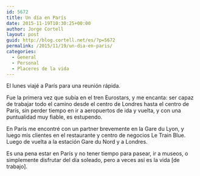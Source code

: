 ```yaml
---
id: 5672
title: Un día en París
date: 2015-11-19T10:30:25+00:00
author: Jorge Cortell
layout: post
guid: http://blog.cortell.net/es/?p=5672
permalink: /2015/11/19/un-dia-en-paris/
categories:
  - General
  - Personal
  - Placeres de la vida
---
```


  
El lunes viajé a París para una reunión rápida.

Fue la primera vez que subía en el tren Eurostars, y me encanta: ser capaz de trabajar todo el camino desde el centro de Londres hasta el centro de París, sin perder tiempo en ir a aeropuertos de ida y vuelta, y con una puntualidad muy fiable, es estupendo.

En París me encontré con un partner brevemente en la Gare du Lyon, y luego mis clientes en el restaurante y centro de negocios Le Train Blue. Luego de vuelta a la estación Gare du Nord y a Londres.

Es una pena estar en París y no tener tiempo para pasear, ir a museos, o simplemente disfrutar del día soleado, pero a veces así es la vida [de trabajo].